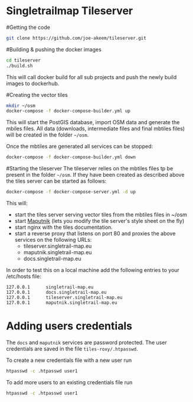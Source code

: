 # Singletrailmap Tileserver

#Getting the code
```bash
git clone https://github.com/joe-akeem/tileserver.git
```

#Building & pushing the docker images
```bash
cd tileserver
./build.sh
```

This will call docker build for all sub projects and push the newly build images to dockerhub.

#Creating the vector tiles
```bash
mkdir ~/osm
docker-compose -f docker-compose-builder.yml up
```

This will start the PostGIS database, import OSM data and generate the mbiles files. All data (downloads,
intermediate files and final mbtiles files) will be created in the folder `~/osm`.

Once the mbtiles are generated all services can be stopped:
```bash
docker-compose -f docker-compose-builder.yml down
```

#Starting the tileserver
The tileserver relies on the mbtiles files tp be present in the folder `~/osm`. If they have been created as described
above the tiles server can be started as follows: 

```bash
docker-compose -f docker-compose-server.yml -d up
```

This will:
* start the tiles server serving vector tiles from the mbtiles files in ~/osm
* start [Maputnik](https://maputnik.github.io/) (lets you modify the tile server's style sheet on the fly)
* start nginx with the tiles documentation.
* start a reverse proxy that listens on port 80 and proxies the above services on the following URLs:
    * tileserver.singletrail-map.eu
    * maputnik.singletrail-map.eu
    * docs.singletrail-map.eu

In order to test this on a local machine add the following entries to your /etc/hosts file:
```
127.0.0.1      singletrail-map.eu
127.0.0.1      docs.singletrail-map.eu
127.0.0.1      tileserver.singletrail-map.eu
127.0.0.1      maputnik.singletrail-map.eu
```   

# Adding users credentials

The `docs` and `maputnik` services are password protected. The user credentials are saved in the file `tiles-roxy/.htpasswd`.

To create a new credentials file with a new user run

```bash
htpasswd -c .htpasswd user1
```

To add more users to an existing credentials file run

```bash
htpasswd -c .htpasswd user1
```